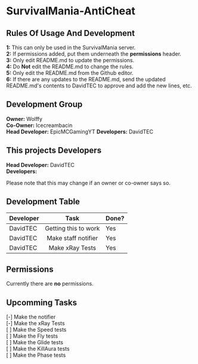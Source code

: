 # SurvivalMania-AntiCheat

## Rules Of Usage And Development
**1:** This can only be used in the SurvivalMania server.  
**2:** If permissions added, put them underneath the **permissions** header.  
**3:** Only edit README.md to update the permissions.  
**4:** Do **Not** edit the README.md to change the rules.  
**5:** Only edit the README.md from the Github editor.  
**6:** If there are any updates to the README.md, send the updated README.md's contents to DavidTEC to approve and add the new lines, etc.  

## Development Group
**Owner:** Wolffy  
**Co-Owner:** Icecreambacin  
**Head Developer:** EpicMCGamingYT 
**Developers:** DavidTEC 

## This projects Developers
**Head Developer:** DavidTEC  
**Developers:**  

Please note that this may change if an owner or co-owner says so.  

## Development Table
| Developer     | Task                 | Done? |
| ------------- |:--------------------:|-------|
| DavidTEC      | Getting this to work | Yes   |
| DavidTEC      | Make staff notifier  | Yes   |
| DavidTEC      | Make xRay Tests      | Yes   |

## Permissions
Currently there are **no** permissions.  

## Upcomming Tasks
[-] Make the notifier  
[-] Make the xRay Tests  
[ ] Make the Speed tests  
[ ] Make the Fly tests  
[ ] Make the Glide tests  
[ ] Make the KillAura tests  
[ ] Make the Phase tests  
